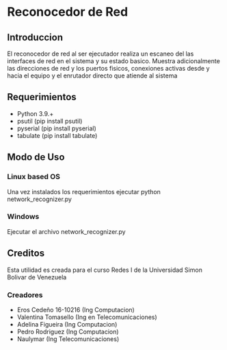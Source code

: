 # Reconocedor de Red

## Introduccion
El reconocedor de red al ser ejecutador realiza un escaneo del las interfaces de red en el sistema y su estado basico. Muestra adicionalmente las direcciones de red y los puertos fisicos, conexiones activas desde y hacia el equipo y el enrutador directo que atiende al sistema

## Requerimientos
- Python 3.9.+
- psutil (pip install psutil)
- pyserial (pip install pyserial)
- tabulate (pip install tabulate)

## Modo de Uso

### Linux based OS
Una vez instalados los requerimientos ejecutar python network_recognizer.py

### Windows
Ejecutar el archivo network_recognizer.py


## Creditos
Esta utilidad es creada para el curso Redes I de la Universidad Simon Bolivar de Venezuela

### Creadores

- Eros Cedeño 16-10216 (Ing Computacion)
- Valentina Tomasello (Ing en Telecomunicaciones)
- Adelina Figueira (Ing Computacion)
- Pedro Rodriguez (Ing Computacion)
- Naulymar (Ing Telecomunicaciones)
